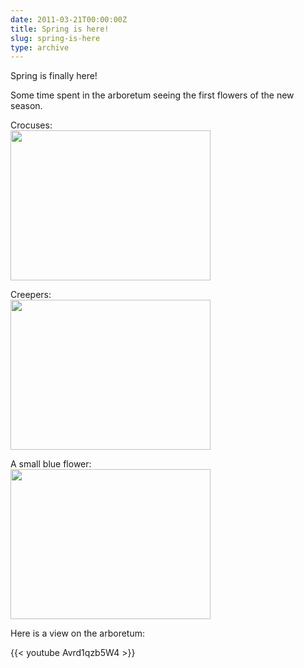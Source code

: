 ```yaml
---
date: 2011-03-21T00:00:00Z
title: Spring is here!
slug: spring-is-here
type: archive
---
```


Spring is finally here!

Some time spent in the arboretum seeing the first flowers of the new season.

<style type="text/css">
img {
  float: none;
}
</style>

<p>
Crocuses:<br/>
<a href="/img/spring-is-here/crocuses.jpg"><img src="/img/spring-is-here/crocuses_thumb.jpg" width="320" height="240" /></a>
</p>

<p>
Creepers:<br/>
<a href="/img/spring-is-here/creepers.jpg"><img src="/img/spring-is-here/creepers_thumb.jpg" width="320" height="240" /></a>
</p>

<p>
A small blue flower:<br>
<a href="/img/spring-is-here/smallblueflower.jpg"><img src="/img/spring-is-here/smallblueflower_thumb.jpg" width="320" height="240" /></a>
</p>

Here is a view on the arboretum:

{{< youtube Avrd1qzb5W4 >}}
